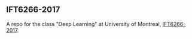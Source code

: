 ## IFT6266-2017

A repo for the class "Deep Learning" at University of Montreal, [IFT6266-2017](https://ift6266h17.wordpress.com/).
